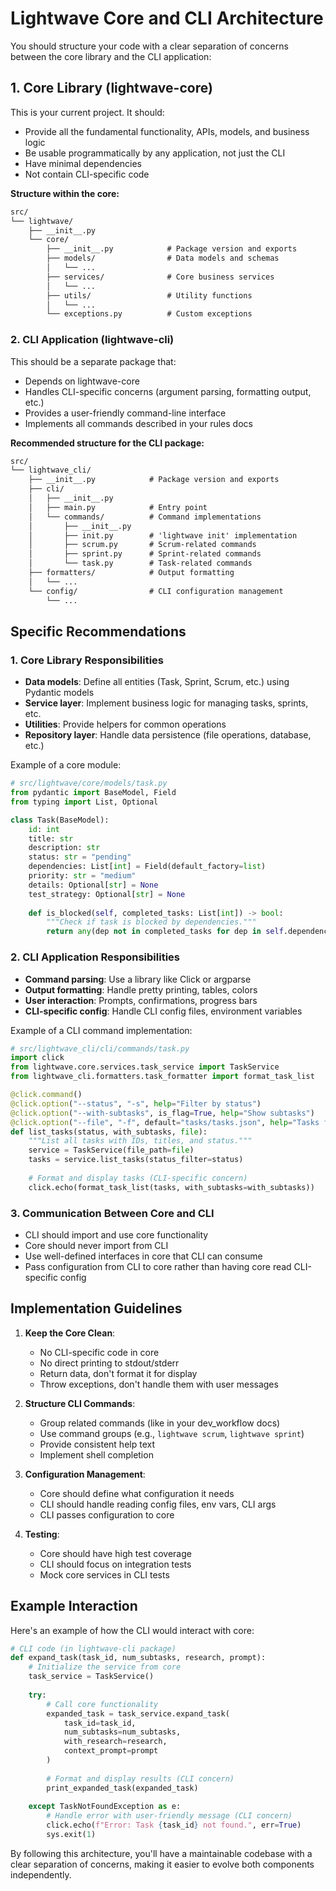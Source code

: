 # Lightwave Core and CLI Architecture

You should structure your code with a clear separation of concerns between the core library and the CLI application:

## 1. Core Library (lightwave-core)

This is your current project. It should:

- Provide all the fundamental functionality, APIs, models, and business logic
- Be usable programmatically by any application, not just the CLI
- Have minimal dependencies
- Not contain CLI-specific code

**Structure within the core:**

```txt
src/
└── lightwave/
    ├── __init__.py
    └── core/
        ├── __init__.py            # Package version and exports
        ├── models/                # Data models and schemas
        │   └── ...
        ├── services/              # Core business services
        │   └── ...
        ├── utils/                 # Utility functions
        │   └── ...
        └── exceptions.py          # Custom exceptions
```

### 2. CLI Application (lightwave-cli)

This should be a separate package that:

- Depends on lightwave-core
- Handles CLI-specific concerns (argument parsing, formatting output, etc.)
- Provides a user-friendly command-line interface
- Implements all commands described in your rules docs

**Recommended structure for the CLI package:**

```txt
src/
└── lightwave_cli/
    ├── __init__.py            # Package version and exports
    ├── cli/                   
    │   ├── __init__.py
    │   ├── main.py            # Entry point
    │   └── commands/          # Command implementations
    │       ├── __init__.py
    │       ├── init.py        # 'lightwave init' implementation
    │       ├── scrum.py       # Scrum-related commands
    │       ├── sprint.py      # Sprint-related commands
    │       └── task.py        # Task-related commands
    ├── formatters/            # Output formatting
    │   └── ...
    └── config/                # CLI configuration management
        └── ...
```

## Specific Recommendations

### 1. Core Library Responsibilities

- **Data models**: Define all entities (Task, Sprint, Scrum, etc.) using Pydantic models
- **Service layer**: Implement business logic for managing tasks, sprints, etc.
- **Utilities**: Provide helpers for common operations
- **Repository layer**: Handle data persistence (file operations, database, etc.)

Example of a core module:

```python
# src/lightwave/core/models/task.py
from pydantic import BaseModel, Field
from typing import List, Optional

class Task(BaseModel):
    id: int
    title: str
    description: str
    status: str = "pending"
    dependencies: List[int] = Field(default_factory=list)
    priority: str = "medium"
    details: Optional[str] = None
    test_strategy: Optional[str] = None
    
    def is_blocked(self, completed_tasks: List[int]) -> bool:
        """Check if task is blocked by dependencies."""
        return any(dep not in completed_tasks for dep in self.dependencies)
```

### 2. CLI Application Responsibilities

- **Command parsing**: Use a library like Click or argparse
- **Output formatting**: Handle pretty printing, tables, colors
- **User interaction**: Prompts, confirmations, progress bars
- **CLI-specific config**: Handle CLI config files, environment variables

Example of a CLI command implementation:

```python
# src/lightwave_cli/cli/commands/task.py
import click
from lightwave.core.services.task_service import TaskService
from lightwave_cli.formatters.task_formatter import format_task_list

@click.command()
@click.option("--status", "-s", help="Filter by status")
@click.option("--with-subtasks", is_flag=True, help="Show subtasks")
@click.option("--file", "-f", default="tasks/tasks.json", help="Tasks file path")
def list_tasks(status, with_subtasks, file):
    """List all tasks with IDs, titles, and status."""
    service = TaskService(file_path=file)
    tasks = service.list_tasks(status_filter=status)
    
    # Format and display tasks (CLI-specific concern)
    click.echo(format_task_list(tasks, with_subtasks=with_subtasks))
```

### 3. Communication Between Core and CLI

- CLI should import and use core functionality
- Core should never import from CLI
- Use well-defined interfaces in core that CLI can consume
- Pass configuration from CLI to core rather than having core read CLI-specific config

## Implementation Guidelines

1. **Keep the Core Clean**:
   - No CLI-specific code in core
   - No direct printing to stdout/stderr
   - Return data, don't format it for display
   - Throw exceptions, don't handle them with user messages

2. **Structure CLI Commands**:
   - Group related commands (like in your dev_workflow docs)
   - Use command groups (e.g., `lightwave scrum`, `lightwave sprint`)
   - Provide consistent help text
   - Implement shell completion

3. **Configuration Management**:
   - Core should define what configuration it needs
   - CLI should handle reading config files, env vars, CLI args
   - CLI passes configuration to core

4. **Testing**:
   - Core should have high test coverage
   - CLI should focus on integration tests
   - Mock core services in CLI tests

## Example Interaction

Here's an example of how the CLI would interact with core:

```python
# CLI code (in lightwave-cli package)
def expand_task(task_id, num_subtasks, research, prompt):
    # Initialize the service from core
    task_service = TaskService()
    
    try:
        # Call core functionality
        expanded_task = task_service.expand_task(
            task_id=task_id,
            num_subtasks=num_subtasks,
            with_research=research,
            context_prompt=prompt
        )
        
        # Format and display results (CLI concern)
        print_expanded_task(expanded_task)
        
    except TaskNotFoundException as e:
        # Handle error with user-friendly message (CLI concern)
        click.echo(f"Error: Task {task_id} not found.", err=True)
        sys.exit(1)
```

By following this architecture, you'll have a maintainable codebase with a clear separation of concerns, making it easier to evolve both components independently.
